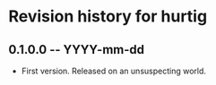 # Revision history for hurtig

## 0.1.0.0 -- YYYY-mm-dd

* First version. Released on an unsuspecting world.
